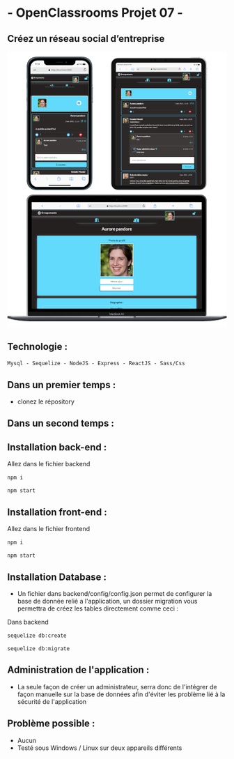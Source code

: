 # - OpenClassrooms Projet 07 -

## Créez un réseau social d’entreprise

![screen Site](./readme.png)

## Technologie :
```
Mysql - Sequelize - NodeJS - Express - ReactJS - Sass/Css
```

## Dans un premier temps : 

- clonez le répository 

## Dans un second temps :

## Installation back-end : 

Allez dans le fichier backend 
```
npm i
```
```
npm start
```

## Installation front-end : 

Allez dans le fichier frontend
```
npm i
```
```
npm start
```

## Installation Database : 

- Un fichier dans backend/config/config.json permet de configurer la base de donnée relié a l'application, un dossier migration vous permettra de créez les tables directement comme ceci :

Dans backend 
```
sequelize db:create
```
```
sequelize db:migrate
```

## Administration de l'application : 

- La seule façon de créer un administrateur, serra donc de l'intégrer de façon manuelle sur la base de données afin d'éviter les problème lié à la sécurité de l'application

## Problème possible :
- Aucun 
- Testé sous Windows / Linux sur deux appareils différents
